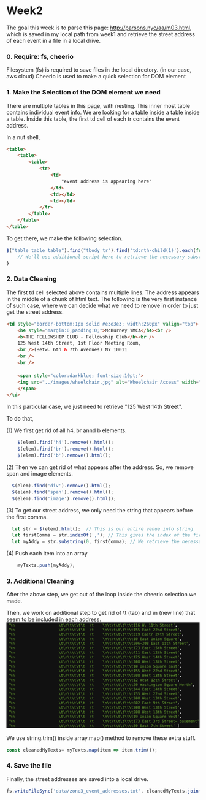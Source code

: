 # Week2
The goal this week is to parse this page: http://parsons.nyc/aa/m03.html, which is saved in my local path from week1 and retrieve the street address of each event in a file in a local drive.


### 0. Require: fs, cheerio
Filesystem (fs) is required to save files in the local directory. (in our case, aws cloud)
Cheerio is used to make a quick selection for DOM element 


### 1. Make the Selection of the DOM element we need
There are multiple tables in this page, with nesting.
This inner most table contains individual event info. We are looking for a table inside a table inside a table. 
Inside this table, the first td cell of each tr contains the event address.

In a nut shell,

```html
<table>
    <table>
        <table>
            <tr>
                <td>
                    "event address is appearing here"
                </td>
                <td></td>
                <td></td>
            </tr>
        </table>
    </table>
</table>

```

To get there, we make the following selection.

```javascript
$("table table table").find("tbody tr").find('td:nth-child(1)').each(function(i, elem) {
    // We'll use additional script here to retrieve the necessary substring later 
}
```

### 2. Data Cleaning
The first td cell selected above contains multiple lines. The address appears in the middle of a chunk of html text.
The following is the very first instance of such case, where we can decide what we need to remove in order to just get the street address.

```html
<td style="border-bottom:1px solid #e3e3e3; width:260px" valign="top">
    <h4 style="margin:0;padding:0;">McBurney YMCA</h4><br />
    <b>THE FELLOWSHIP CLUB - Fellowship Club</b><br />
	125 West 14th Street, 1st Floor Meeting Room, 
	<br />(Betw. 6th & 7th Avenues) NY 10011
	<br />
	<br />
                         
	<span style="color:darkblue; font-size:10pt;">
    <img src="../images/wheelchair.jpg" alt="Wheelchair Access" width="20" vspace="5" hspace="10" align="absmiddle"/>Wheelchair access
    </span>
</td>
```
In this particular case, we just need to retrieve "125 West 14th Street".

To do that, 

(1) We first get rid of all h4, br annd b elements.

```javascript
    $(elem).find('h4').remove().html();
    $(elem).find('br').remove().html();
    $(elem).find('b').remove().html();
```

(2) Then we can get rid of what appears after the address. So, we remove span and image elements.

```javascript
  $(elem).find('div').remove().html();
  $(elem).find('span').remove().html();
  $(elem).find('image').remove().html();
```

(3) To get our street address, we only need the string that appears before the first comma.

```javascript
  let str = $(elem).html();  // This is our entire venue info string
  let firstComma = str.indexOf(','); // This gives the index of the first comma(,) within the string
  let myAddy = str.substring(0, firstComma); // We retrieve the necessary substring (Street Address) using the index above
```

(4) Push each item into an array 

```javascript
    myTexts.push(myAddy);
```

### 3. Additional Cleaning
After the above step, we get out of the loop inside the cheerio selection we made. 

Then, we work on additional step to get rid of \t (tab) and \n (new line) that seem to be included in each address.
![extra stuff](data/tab_newline.png)

We use string.trim() inside array.map() method to remove these extra stuff.

```javascript
const cleanedMyTexts= myTexts.map(item => item.trim());
```

### 4. Save the file
Finally, the street addresses are saved into a local drive.

```javascript
fs.writeFileSync('data/zone3_event_addresses.txt', cleanedMyTexts.join(`\n`));
```
